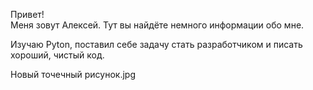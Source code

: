Привет!  
Меня зовут Алексей. Тут вы найдёте немного информации обо мне. 

Изучаю Pyton, поставил себе задачу стать разработчиком и писать хороший, чистый код.

Новый точечный рисунок.jpg